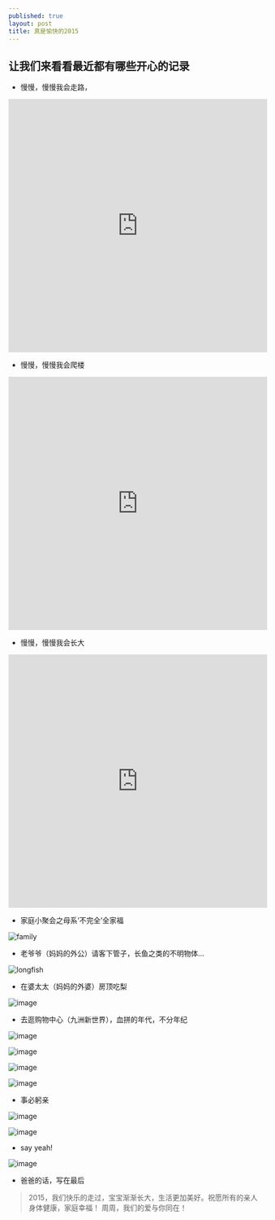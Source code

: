 ```yaml
---
published: true
layout: post
title: 真是愉快的2015
---
```




## 让我们来看看最近都有哪些开心的记录

- 慢慢，慢慢我会走路，

<iframe height="498" width="510" src="http://player.youku.com/embed/XMTQzNTM2ODg5Mg" frameborder="0" allowfullscreen="1"> </iframe>

- 慢慢，慢慢我会爬楼

<iframe height="498" width="510" src="http://player.youku.com/embed/XMTQzNTM5MzY5Ng" frameborder="0" allowfullscreen="1"> </iframe>

- 慢慢，慢慢我会长大

<iframe height="498" width="510" src="http://player.youku.com/embed/XMTQzNTM5NjkxNg" frameborder="0" allowfullscreen="1"> </iframe>

- 家庭小聚会之母系‘不完全’全家福

![family](http://pic.yupoo.com/moxigan/Feb9oHSA/medish.jpg)

- 老爷爷（妈妈的外公）请客下管子，长鱼之类的不明物体...

![longfish](http://pic.yupoo.com/moxigan/Febbn0nS/medish.jpg)

- 在婆太太（妈妈的外婆）房顶吃梨

![image](http://pic.yupoo.com/moxigan/Febbim3u/medish.jpg)

- 去逛购物中心（九洲新世界），血拼的年代，不分年纪

![image](http://pic.yupoo.com/moxigan/Feb9ZSCW/medish.jpg)

![image](http://pic.yupoo.com/moxigan/Feba5Tsg/medish.jpg)

![image](http://pic.yupoo.com/moxigan/Febal2IP/medish.jpg)

![image](http://pic.yupoo.com/moxigan/Febaj7IK/medish.jpg)

- 事必躬亲

![image](http://pic.yupoo.com/moxigan/FebaE4kL/medish.jpg)

![image](http://pic.yupoo.com/moxigan/FebaxUie/medish.jpg)

- say yeah!

![image](http://pic.yupoo.com/moxigan/Feb8AuOf/medish.jpg)

- 爸爸的话，写在最后

> 2015，我们快乐的走过，宝宝渐渐长大，生活更加美好。祝愿所有的亲人身体健康，家庭幸福！
> 周周，我们的爱与你同在！
